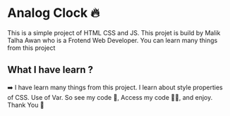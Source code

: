 # Analog Clock 🔥
This is a simple project of HTML CSS and JS. This projet is build by Malik Talha Awan who is a Frotend Web Developer.
You can learn many things from this project

<h2>What I have learn ?</h2>
➡️ I have learn many things from this project. I learn about style properties of CSS. Use of Var. So see my code 🤫, Access my code 👨‍💻, and enjoy.
Thank You 🙏